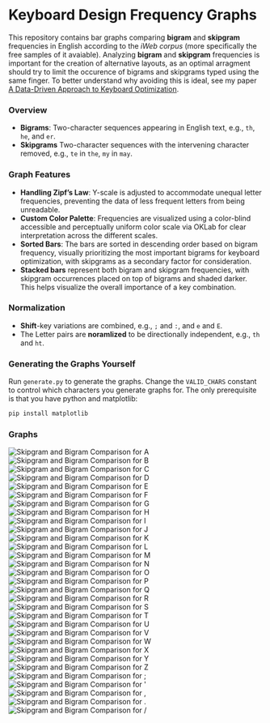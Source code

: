 # Keyboard Design Frequency Graphs

This repository contains bar graphs comparing **bigram** and **skipgram** frequencies in English according to the _iWeb corpus_ (more specifically the free samples of it avaiable).  Analyzing **bigram** and **skipgram** frequencies is important for the creation of alternative layouts, as an optimal arragment should try to limit the occurence of bigrams and skipgrams typed using the same finger. To better understand why avoiding this is ideal, see my paper [A Data-Driven Approach to Keyboard Optimization](https://github.com/sekaha/DDAKO/blob/main/Paper.pdf).

### Overview

- **Bigrams**: Two-character sequences appearing in English text, e.g., `th`, `he`, and `er`. 
- **Skipgrams** Two-character sequences with the intervening character removed, e.g., `te` in `the`, `my` in `may`.

### Graph Features

- **Handling Zipf’s Law**: Y-scale is adjusted to accommodate unequal letter frequencies, preventing the data of less frequent letters from being unreadable.
- **Custom Color Palette**: Frequencies are visualized using a color-blind accessible and perceptually uniform color scale via OKLab for clear interpretation across the different scales.
- **Sorted Bars**: The bars are sorted in descending order based on bigram frequency, visually prioritizing the most important bigrams for keyboard optimization, with skipgrams as a secondary factor for consideration.
- **Stacked bars** represent both bigram and skipgram frequencies, with skipgram occurrences placed on top of bigrams and shaded darker. This helps visualize the overall importance of a key combination.

### Normalization

- **Shift**-key variations are combined, e.g., `;` and `:`, and `e` and `E`.
- The Letter pairs are **noramlized** to be directionally independent, e.g., `th` and `ht`.

### Generating the Graphs Yourself

Run `generate.py` to generate the graphs. Change the `VALID_CHARS` constant to control which characters you generate graphs for. The only prerequisite is that you have python and matplotlib:
```bash
pip install matplotlib
```

### Graphs
![Skipgram and Bigram Comparison for A](out/A_Stats.png)
![Skipgram and Bigram Comparison for B](out/B_Stats.png)
![Skipgram and Bigram Comparison for C](out/C_Stats.png)
![Skipgram and Bigram Comparison for D](out/D_Stats.png)
![Skipgram and Bigram Comparison for E](out/E_Stats.png)
![Skipgram and Bigram Comparison for F](out/F_Stats.png)
![Skipgram and Bigram Comparison for G](out/G_Stats.png)
![Skipgram and Bigram Comparison for H](out/H_Stats.png)
![Skipgram and Bigram Comparison for I](out/I_Stats.png)
![Skipgram and Bigram Comparison for J](out/J_Stats.png)
![Skipgram and Bigram Comparison for K](out/K_Stats.png)
![Skipgram and Bigram Comparison for L](out/L_Stats.png)
![Skipgram and Bigram Comparison for M](out/M_Stats.png)
![Skipgram and Bigram Comparison for N](out/N_Stats.png)
![Skipgram and Bigram Comparison for O](out/O_Stats.png)
![Skipgram and Bigram Comparison for P](out/P_Stats.png)
![Skipgram and Bigram Comparison for Q](out/Q_Stats.png)
![Skipgram and Bigram Comparison for R](out/R_Stats.png)
![Skipgram and Bigram Comparison for S](out/S_Stats.png)
![Skipgram and Bigram Comparison for T](out/T_Stats.png)
![Skipgram and Bigram Comparison for U](out/U_Stats.png)
![Skipgram and Bigram Comparison for V](out/V_Stats.png)
![Skipgram and Bigram Comparison for W](out/W_Stats.png)
![Skipgram and Bigram Comparison for X](out/X_Stats.png)
![Skipgram and Bigram Comparison for Y](out/Y_Stats.png)
![Skipgram and Bigram Comparison for Z](out/Z_Stats.png)
![Skipgram and Bigram Comparison for ;](out/;_Stats.png)
![Skipgram and Bigram Comparison for '](out/'_Stats.png)
![Skipgram and Bigram Comparison for ,](out/,_Stats.png)
![Skipgram and Bigram Comparison for .](out/._Stats.png)
![Skipgram and Bigram Comparison for /](out/_Stats.png)

